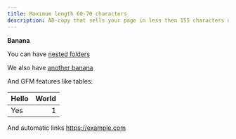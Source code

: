 ```yaml
---
title: Maximum length 60-70 characters
description: AD-copy that sells your page in less then 155 characters or more? :D
---
```


**Banana**

You can have [nested folders](./nested/index.md)

We also have [another banana](./nested/another-banana.md)

And GFM features like tables:

| Hello | World |
| :--   | --:   |
| Yes   | 1     |


And automatic links https://example.com